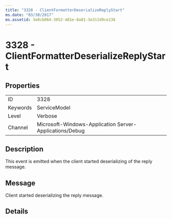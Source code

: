 ```yaml
---
title: "3328 - ClientFormatterDeserializeReplyStart"
ms.date: "03/30/2017"
ms.assetid: 3e8cb064-3052-481e-8a81-3e311d9ce138
---
```

# 3328 - ClientFormatterDeserializeReplyStart

## Properties  
  
|||  
|-|-|  
|ID|3328|  
|Keywords|ServiceModel|  
|Level|Verbose|  
|Channel|Microsoft-Windows-Application Server-Applications/Debug|  
  
## Description  

 This event is emitted when the client started deserializing of the reply message.  
  
## Message  

 Client started deserializing the reply message.  
  
## Details
